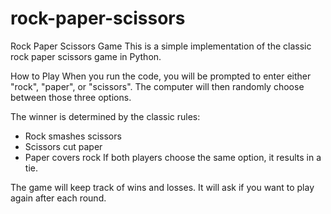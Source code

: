 # rock-paper-scissors
Rock Paper Scissors Game
This is a simple implementation of the classic rock paper scissors game in Python.

How to Play
When you run the code, you will be prompted to enter either "rock", "paper", or "scissors". The computer will then randomly choose between those three options.

The winner is determined by the classic rules:

* Rock smashes scissors
* Scissors cut paper
* Paper covers rock
If both players choose the same option, it results in a tie.

The game will keep track of wins and losses. It will ask if you want to play again after each round.
